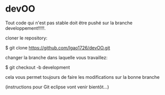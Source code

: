 # devOO

Tout code qui n'est pas stable doit être pushé sur la branche developpement!!!!!.

cloner le repository:

  $ git clone https://github.com/lgao1726/devOO.git
  
changer la branche dans laquelle vous travaillez:

  $ git checkout -b development
  
cela vous permet toujours de faire les modifications sur la bonne branche

(instructions pour Git eclipse vont venir bientôt...)


